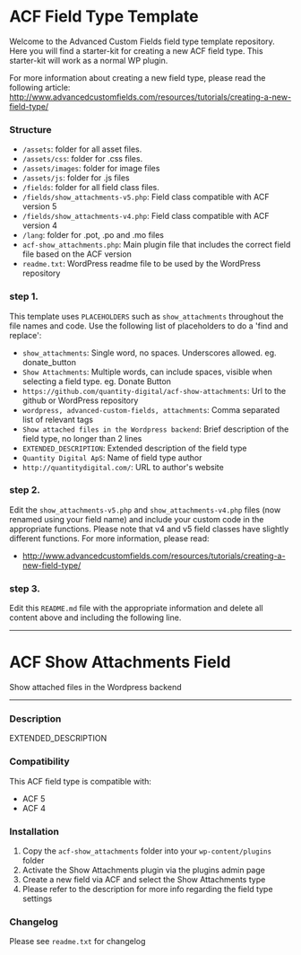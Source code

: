 # ACF Field Type Template

Welcome to the Advanced Custom Fields field type template repository.
Here you will find a starter-kit for creating a new ACF field type. This starter-kit will work as a normal WP plugin.

For more information about creating a new field type, please read the following article:
http://www.advancedcustomfields.com/resources/tutorials/creating-a-new-field-type/

### Structure

* `/assets`:  folder for all asset files.
* `/assets/css`:  folder for .css files.
* `/assets/images`: folder for image files
* `/assets/js`: folder for .js files
* `/fields`:  folder for all field class files.
* `/fields/show_attachments-v5.php`: Field class compatible with ACF version 5 
* `/fields/show_attachments-v4.php`: Field class compatible with ACF version 4
* `/lang`: folder for .pot, .po and .mo files
* `acf-show_attachments.php`: Main plugin file that includes the correct field file based on the ACF version
* `readme.txt`: WordPress readme file to be used by the WordPress repository

### step 1.

This template uses `PLACEHOLDERS` such as `show_attachments` throughout the file names and code. Use the following list of placeholders to do a 'find and replace':

* `show_attachments`: Single word, no spaces. Underscores allowed. eg. donate_button
* `Show Attachments`: Multiple words, can include spaces, visible when selecting a field type. eg. Donate Button
* `https://github.com/quantity-digital/acf-show-attachments`: Url to the github or WordPress repository
* `wordpress, advanced-custom-fields, attachments`: Comma separated list of relevant tags
* `Show attached files in the Wordpress backend`: Brief description of the field type, no longer than 2 lines
* `EXTENDED_DESCRIPTION`: Extended description of the field type
* `Quantity Digital ApS`: Name of field type author
* `http://quantitydigital.com/`: URL to author's website

### step 2.

Edit the `show_attachments-v5.php` and `show_attachments-v4.php` files (now renamed using your field name) and include your custom code in the appropriate functions. 
Please note that v4 and v5 field classes have slightly different functions. For more information, please read:
* http://www.advancedcustomfields.com/resources/tutorials/creating-a-new-field-type/

### step 3.

Edit this `README.md` file with the appropriate information and delete all content above and including the following line.

-----------------------

# ACF Show Attachments Field

Show attached files in the Wordpress backend

-----------------------

### Description

EXTENDED_DESCRIPTION

### Compatibility

This ACF field type is compatible with:
* ACF 5
* ACF 4

### Installation

1. Copy the `acf-show_attachments` folder into your `wp-content/plugins` folder
2. Activate the Show Attachments plugin via the plugins admin page
3. Create a new field via ACF and select the Show Attachments type
4. Please refer to the description for more info regarding the field type settings

### Changelog
Please see `readme.txt` for changelog
